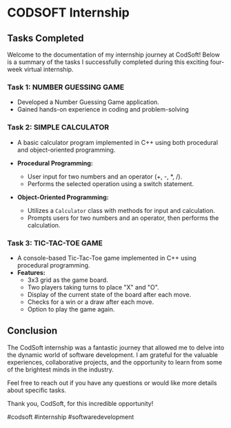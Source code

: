 # CODSOFT Internship

## Tasks Completed

Welcome to the documentation of my internship journey at CodSoft! Below is a summary of the tasks I successfully completed during this exciting four-week virtual internship.

### Task 1: NUMBER GUESSING GAME
- Developed a Number Guessing Game application.
- Gained hands-on experience in coding and problem-solving

### Task 2: SIMPLE CALCULATOR
- A basic calculator program implemented in C++ using both procedural and object-oriented programming.
- **Procedural Programming:**
  - User input for two numbers and an operator (+, -, *, /).
  - Performs the selected operation using a switch statement.

- **Object-Oriented Programming:**
  - Utilizes a `Calculator` class with methods for input and calculation.
  - Prompts users for two numbers and an operator, then performs the calculation.

### Task 3: TIC-TAC-TOE GAME
- A console-based Tic-Tac-Toe game implemented in C++ using procedural programming.
- **Features:**
  - 3x3 grid as the game board.
  - Two players taking turns to place "X" and "O".
  - Display of the current state of the board after each move.
  - Checks for a win or a draw after each move.
  - Option to play the game again.


## Conclusion

The CodSoft internship was a fantastic journey that allowed me to delve into the dynamic world of software development. I am grateful for the valuable experiences, collaborative projects, and the opportunity to learn from some of the brightest minds in the industry.

Feel free to reach out if you have any questions or would like more details about specific tasks.

Thank you, CodSoft, for this incredible opportunity!

\#codsoft #internship #softwaredevelopment

